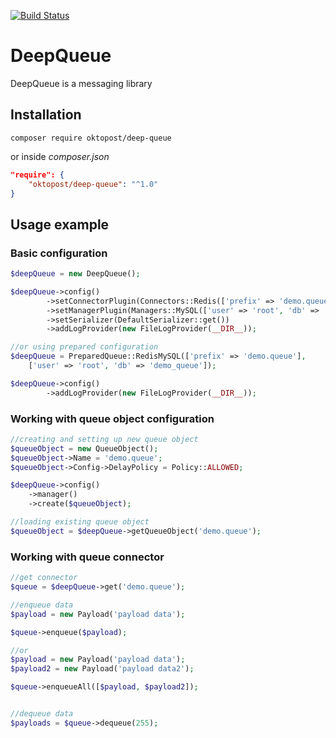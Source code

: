 [![Build Status](https://travis-ci.org/Oktopost/DeepQueue.svg?branch=master)](https://travis-ci.org/Oktopost/DeepQueue)


# DeepQueue
DeepQueue is a messaging library

## Installation

```shell
composer require oktopost/deep-queue
```
or inside *composer.json*
```json
"require": {
    "oktopost/deep-queue": "^1.0"
}
```

## Usage example

### Basic configuration

```php
$deepQueue = new DeepQueue();

$deepQueue->config()
		->setConnectorPlugin(Connectors::Redis(['prefix' => 'demo.queue']))
		->setManagerPlugin(Managers::MySQL(['user' => 'root', 'db' => 'demo_queue']))
		->setSerializer(DefaultSerializer::get())
		->addLogProvider(new FileLogProvider(__DIR__));

//or using prepared configuration
$deepQueue = PreparedQueue::RedisMySQL(['prefix' => 'demo.queue'], 
    ['user' => 'root', 'db' => 'demo_queue']);

$deepQueue->config()
		->addLogProvider(new FileLogProvider(__DIR__));
```

### Working with queue object configuration
```php
//creating and setting up new queue object
$queueObject = new QueueObject();
$queueObject->Name = 'demo.queue';
$queueObject->Config->DelayPolicy = Policy::ALLOWED;

$deepQueue->config()
	->manager()
	->create($queueObject);

//loading existing queue object
$queueObject = $deepQueue->getQueueObject('demo.queue');
```

### Working with queue connector
```php
//get connector
$queue = $deepQueue->get('demo.queue');

//enqueue data
$payload = new Payload('payload data');

$queue->enqueue($payload);

//or
$payload = new Payload('payload data');
$payload2 = new Payload('payload data2');

$queue->enqueueAll([$payload, $payload2]);


//dequeue data
$payloads = $queue->dequeue(255);
```